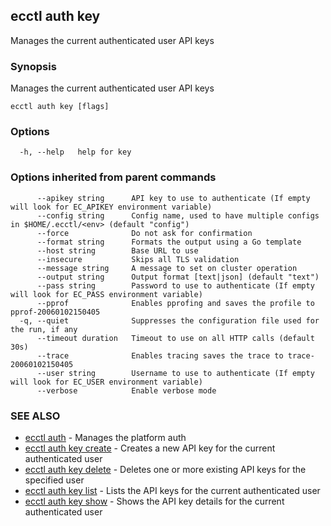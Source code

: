 ## ecctl auth key

Manages the current authenticated user API keys

### Synopsis

Manages the current authenticated user API keys

```
ecctl auth key [flags]
```

### Options

```
  -h, --help   help for key
```

### Options inherited from parent commands

```
      --apikey string      API key to use to authenticate (If empty will look for EC_APIKEY environment variable)
      --config string      Config name, used to have multiple configs in $HOME/.ecctl/<env> (default "config")
      --force              Do not ask for confirmation
      --format string      Formats the output using a Go template
      --host string        Base URL to use
      --insecure           Skips all TLS validation
      --message string     A message to set on cluster operation
      --output string      Output format [text|json] (default "text")
      --pass string        Password to use to authenticate (If empty will look for EC_PASS environment variable)
      --pprof              Enables pprofing and saves the profile to pprof-20060102150405
  -q, --quiet              Suppresses the configuration file used for the run, if any
      --timeout duration   Timeout to use on all HTTP calls (default 30s)
      --trace              Enables tracing saves the trace to trace-20060102150405
      --user string        Username to use to authenticate (If empty will look for EC_USER environment variable)
      --verbose            Enable verbose mode
```

### SEE ALSO

* [ecctl auth](ecctl_auth.md)	 - Manages the platform auth
* [ecctl auth key create](ecctl_auth_key_create.md)	 - Creates a new API key for the current authenticated user
* [ecctl auth key delete](ecctl_auth_key_delete.md)	 - Deletes one or more existing API keys for the specified user
* [ecctl auth key list](ecctl_auth_key_list.md)	 - Lists the API keys for the current authenticated user
* [ecctl auth key show](ecctl_auth_key_show.md)	 - Shows the API key details for the current authenticated user


